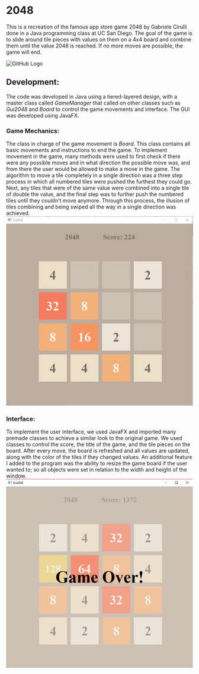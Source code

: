 # 2048
This is a recreation of the famous app store game 2048 by Gabriele Cirulli done in a Java programming class at UC San Diego. 
The goal of the game is to slide around tile pieces with values on them on a 4x4 board and combine them until the value 2048 is reached.
If no more moves are possible, the game will end.

![GitHub Logo](https://upload.wikimedia.org/wikipedia/commons/1/18/2048_logo.svg)

## Development:
The code was developed in Java using a tiered-layered design, with a master class called *GameManager* that called on other classes such 
as *Gui2048* and *Board* to control the game movements and interface. The GUI was developed using JavaFX.

### Game Mechanics:
The class in charge of the game movement is *Board*. This class contains all basic movements and instructions to end the game.
To implement movement in the game, many methods were used to first check if there were any possible moves and in what direction the 
possible move was, and from there the user would be allowed to make a move in the game. The algorithm to move a tile completely in a 
single direction was a three step process in which all numbered tiles were pushed the furthest they could go. Next, any tiles that were
of the same value were combined into a single tile of double the value, and the final step was to further push the numbered tiles until 
they couldn't move anymore. Through this process, the illusion of tiles combining and being swiped all the way in a single direction 
was achieved.
<img src="pictures/2048_1.png"/>

### Interface:
To implement the user interface, we used JavaFX and imported many premade classes to achieve a similar look to the original game. We used
classes to control the score, the title of the game, and the tile pieces on the board. After every move, the board is refreshed and all 
values are updated, along with the color of the tiles if they changed values. An additional feature I added to the program was the 
ability to resize the game board if the user wanted to; so all objects were set in relation to the width and height of the window.
<img src="pictures/2048_2.png"/>
